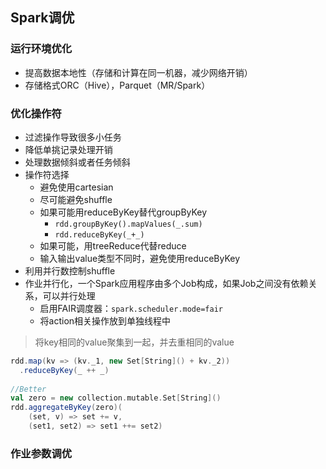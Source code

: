 ## 	Spark调优

### 运行环境优化

* 提高数据本地性（存储和计算在同一机器，减少网络开销）
* 存储格式ORC（Hive），Parquet（MR/Spark）

### 优化操作符

* 过滤操作导致很多小任务
* 降低单挑记录处理开销
* 处理数据倾斜或者任务倾斜
* 操作符选择
  * 避免使用cartesian
  * 尽可能避免shuffle
  * 如果可能用reduceByKey替代groupByKey
    * `rdd.groupByKey().mapValues(_.sum)`
    * `rdd.reduceByKey(_+_)`
  * 如果可能，用treeReduce代替reduce
  * 输入输出value类型不同时，避免使用reduceByKey
* 利用并行数控制shuffle
* 作业并行化，一个Spark应用程序由多个Job构成，如果Job之间没有依赖关系，可以并行处理
  * 启用FAIR调度器：`spark.scheduler.mode=fair`
  * 将action相关操作放到单独线程中

> 将key相同的value聚集到一起，并去重相同的value

```scala
rdd.map(kv => (kv._1, new Set[String]() + kv._2))
  .reduceByKey(_ ++ _)
  
//Better
val zero = new collection.mutable.Set[String]()
rdd.aggregateByKey(zero)(
	(set, v) => set += v,
	(set1, set2) => set1 ++= set2)
```

### 作业参数调优

